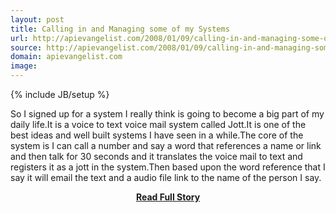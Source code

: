 ```yaml
---
layout: post
title: Calling in and Managing some of my Systems
url: http://apievangelist.com/2008/01/09/calling-in-and-managing-some-of-my-systems/
source: http://apievangelist.com/2008/01/09/calling-in-and-managing-some-of-my-systems/
domain: apievangelist.com
image: 
---
```

{% include JB/setup %}<p>So I signed up for a system I really think is going to become a big part of my daily life.It is a voice to text voice mail system called Jott.It is one of the best ideas and well built systems I have seen in a while.The core of the system is I can call a number and say a word that references a name or link and then talk for 30 seconds and it translates the voice mail to text and registers it as a jott in the system.Then based upon the word reference that I say it will email the text and a audio file link to the name of the person I say.</p>
<center><p><a href="http://apievangelist.com/2008/01/09/calling-in-and-managing-some-of-my-systems/" style='padding:25px; font-sze:18px; font-weight: bold;'>Read Full Story</a></p></center>
